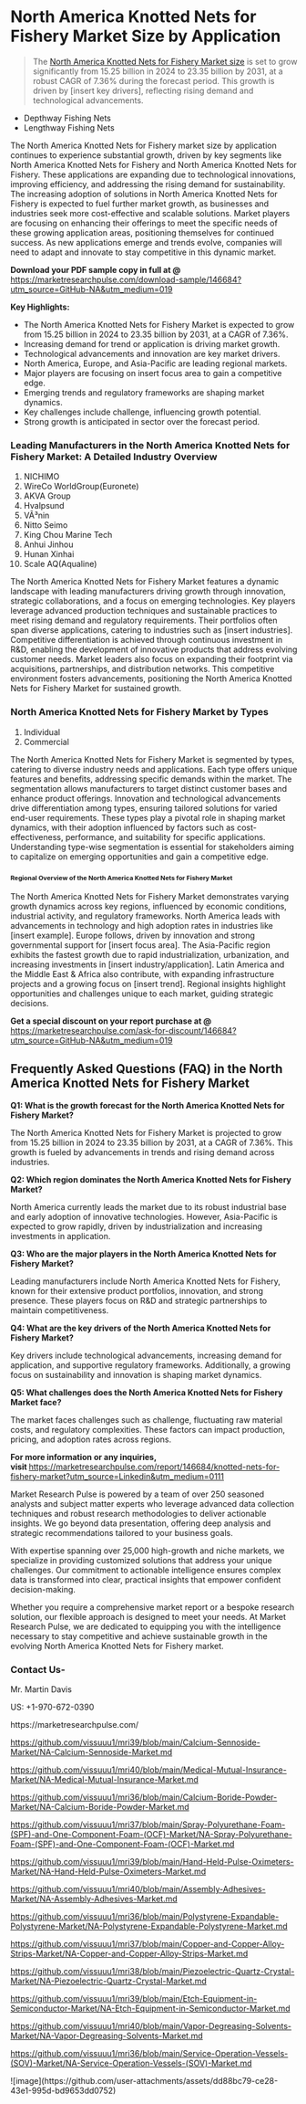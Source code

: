 <h1>North America Knotted Nets for Fishery Market&nbsp;Size by Application</h1><blockquote><p>The <a href="https://marketresearchpulse.com/download-sample/146684?utm_source=GitHub-NA&amp;utm_medium=019">North America Knotted Nets for Fishery Market size</a> is set to grow significantly from 15.25 billion in 2024 to 23.35 billion by 2031, at a robust CAGR of 7.36% during the forecast period. This growth is driven by [insert key drivers], reflecting rising demand and technological advancements.</p></blockquote><ul><li>Depthway Fishing Nets<li> Lengthway Fishing Nets</li></ul><p>The North America Knotted Nets for Fishery market size by application continues to experience substantial growth, driven by key segments like North America Knotted Nets for Fishery and North America Knotted Nets for Fishery. These applications are expanding due to technological innovations, improving efficiency, and addressing the rising demand for sustainability. The increasing adoption of solutions in North America Knotted Nets for Fishery is expected to fuel further market growth, as businesses and industries seek more cost-effective and scalable solutions. Market players are focusing on enhancing their offerings to meet the specific needs of these growing application areas, positioning themselves for continued success. As new applications emerge and trends evolve, companies will need to adapt and innovate to stay competitive in this dynamic market.</p><p><strong>Download your PDF sample copy in full at @ </strong><a href="https://marketresearchpulse.com/download-sample/146684?utm_source=GitHub-NA&amp;utm_medium=019">https://marketresearchpulse.com/download-sample/146684?utm_source=GitHub-NA&amp;utm_medium=019</a></p><p><strong>Key Highlights: </strong></p><ul><li>The North America Knotted Nets for Fishery Market is expected to grow from 15.25 billion in 2024 to 23.35 billion by 2031, at a CAGR of 7.36%.</li><li>Increasing demand for trend or application is driving market growth.</li><li>Technological advancements and innovation are key market drivers.</li><li>North America, Europe, and Asia-Pacific are leading regional markets.</li><li>Major players are focusing on insert focus area to gain a competitive edge.</li><li>Emerging trends and regulatory frameworks are shaping market dynamics.</li><li>Key challenges include challenge, influencing growth potential.</li><li>Strong growth is anticipated in sector over the forecast period.</li></ul><h3>Leading Manufacturers in the North America Knotted Nets for Fishery Market: A Detailed Industry Overview</h3><ol><li>NICHIMO</li><li>WireCo WorldGroup(Euronete)</li><li>AKVA Group</li><li>Hvalpsund</li><li>VÃ³nin</li><li>Nitto Seimo</li><li>King Chou Marine Tech</li><li>Anhui Jinhou</li><li>Hunan Xinhai</li><li>Scale AQ(Aqualine)</li></ol><div class="flex max-w-full flex-col flex-grow"><div class="min-h-8 text-message flex w-full flex-col items-end gap-2 whitespace-normal break-words [.text-message+&amp;]:mt-5" dir="auto" data-message-author-role="assistant" data-message-id="fd8432e4-4910-450d-b182-61b7bfb0a01f" data-message-model-slug="gpt-4o"><div class="flex w-full flex-col gap-1 empty:hidden first:pt-[3px]"><div class="markdown prose w-full break-words dark:prose-invert light"><p>The North America Knotted Nets for Fishery Market features a dynamic landscape with leading manufacturers driving growth through innovation, strategic collaborations, and a focus on emerging technologies. Key players leverage advanced production techniques and sustainable practices to meet rising demand and regulatory requirements. Their portfolios often span diverse applications, catering to industries such as [insert industries]. Competitive differentiation is achieved through continuous investment in R&amp;D, enabling the development of innovative products that address evolving customer needs. Market leaders also focus on expanding their footprint via acquisitions, partnerships, and distribution networks. This competitive environment fosters advancements, positioning the North America Knotted Nets for Fishery Market for sustained growth.</p></div></div></div></div><h3>North America Knotted Nets for Fishery Market by Types</h3><ol><li>Individual<li> Commercial</li></ol><div class="flex max-w-full flex-col flex-grow"><div class="min-h-8 text-message flex w-full flex-col items-end gap-2 whitespace-normal break-words [.text-message+&amp;]:mt-5" dir="auto" data-message-author-role="assistant" data-message-id="084470be-0bb7-4664-bddf-5156b4f41249" data-message-model-slug="gpt-4o-mini"><div class="flex w-full flex-col gap-1 empty:hidden first:pt-[3px]"><div class="markdown prose w-full break-words dark:prose-invert light"><p>The North America Knotted Nets for Fishery Market is segmented by types, catering to diverse industry needs and applications. Each type offers unique features and benefits, addressing specific demands within the market. The segmentation allows manufacturers to target distinct customer bases and enhance product offerings. Innovation and technological advancements drive differentiation among types, ensuring tailored solutions for varied end-user requirements. These types play a pivotal role in shaping market dynamics, with their adoption influenced by factors such as cost-effectiveness, performance, and suitability for specific applications. Understanding type-wise segmentation is essential for stakeholders aiming to capitalize on emerging opportunities and gain a competitive edge.</p></div></div></div></div><h3><span style="font-size: 11px;">Regional Overview of the North America Knotted Nets for Fishery Market</span></h3><div class="flex max-w-full flex-col flex-grow"><div class="min-h-8 text-message flex w-full flex-col items-end gap-2 whitespace-normal break-words [.text-message+&amp;]:mt-5" dir="auto" data-message-author-role="assistant" data-message-id="e9038762-ce64-4e30-91c9-9bd413514231" data-message-model-slug="gpt-4o-mini"><div class="flex w-full flex-col gap-1 empty:hidden first:pt-[3px]"><div class="markdown prose w-full break-words dark:prose-invert light"><p>The North America Knotted Nets for Fishery Market demonstrates varying growth dynamics across key regions, influenced by economic conditions, industrial activity, and regulatory frameworks. North America leads with advancements in technology and high adoption rates in industries like [insert example]. Europe follows, driven by innovation and strong governmental support for [insert focus area]. The Asia-Pacific region exhibits the fastest growth due to rapid industrialization, urbanization, and increasing investments in [insert industry/application]. Latin America and the Middle East &amp; Africa also contribute, with expanding infrastructure projects and a growing focus on [insert trend]. Regional insights highlight opportunities and challenges unique to each market, guiding strategic decisions.</p></div></div></div></div><p><strong>Get a special discount on your report purchase at @ </strong><a href="https://marketresearchpulse.com/ask-for-discount/146684?utm_source=GitHub-NA&amp;utm_medium=019">https://marketresearchpulse.com/ask-for-discount/146684?utm_source=GitHub-NA&amp;utm_medium=019</a></p><h2>Frequently Asked Questions (FAQ) in the North America Knotted Nets for Fishery Market</h2><p><strong>Q1: What is the growth forecast for the North America Knotted Nets for Fishery Market?</strong></p><p>The North America Knotted Nets for Fishery Market is projected to grow from 15.25 billion in 2024 to 23.35 billion by 2031, at a CAGR of 7.36%. This growth is fueled by advancements in trends and rising demand across industries.</p><p><strong>Q2: Which region dominates the North America Knotted Nets for Fishery Market?</strong></p><p>North America currently leads the market due to its robust industrial base and early adoption of innovative technologies. However, Asia-Pacific is expected to grow rapidly, driven by industrialization and increasing investments in application.</p><p><strong>Q3: Who are the major players in the North America Knotted Nets for Fishery Market?</strong></p><p>Leading manufacturers include North America Knotted Nets for Fishery, known for their extensive product portfolios, innovation, and strong presence. These players focus on R&amp;D and strategic partnerships to maintain competitiveness.</p><p><strong>Q4: What are the key drivers of the North America Knotted Nets for Fishery Market?</strong></p><p>Key drivers include technological advancements, increasing demand for application, and supportive regulatory frameworks. Additionally, a growing focus on sustainability and innovation is shaping market dynamics.</p><p><strong>Q5: What challenges does the North America Knotted Nets for Fishery Market face?</strong></p><p>The market faces challenges such as challenge, fluctuating raw material costs, and regulatory complexities. These factors can impact production, pricing, and adoption rates across regions.</p><p><strong>For more information or any inquiries, visit&nbsp;</strong><a href="https://marketresearchpulse.com/report/146684/knotted-nets-for-fishery-market?utm_source=Linkedin&utm_medium=0111">https://marketresearchpulse.com/report/146684/knotted-nets-for-fishery-market?utm_source=Linkedin&utm_medium=0111</a></p><p>Market Research Pulse is powered by a team of over 250 seasoned analysts and subject matter experts who leverage advanced data collection techniques and robust research methodologies to deliver actionable insights. We go beyond data presentation, offering deep analysis and strategic recommendations tailored to your business goals.</p><p>With expertise spanning over 25,000 high-growth and niche markets, we specialize in providing customized solutions that address your unique challenges. Our commitment to actionable intelligence ensures complex data is transformed into clear, practical insights that empower confident decision-making.</p><p>Whether you require a comprehensive market report or a bespoke research solution, our flexible approach is designed to meet your needs. At Market Research Pulse, we are dedicated to equipping you with the intelligence necessary to stay competitive and achieve sustainable growth in the evolving North America Knotted Nets for Fishery market.</p><h3><strong>Contact Us-</strong></h3><p>Mr. Martin Davis</p><p>US: +1-970-672-0390</p><p>https://marketresearchpulse.com/</p><p><a href="https://github.com/vissuuu1/mri39/blob/main/Calcium-Sennoside-Market/NA-Calcium-Sennoside-Market.md">https://github.com/vissuuu1/mri39/blob/main/Calcium-Sennoside-Market/NA-Calcium-Sennoside-Market.md</a></p><p><a href="https://github.com/vissuuu1/mri40/blob/main/Medical-Mutual-Insurance-Market/NA-Medical-Mutual-Insurance-Market.md">https://github.com/vissuuu1/mri40/blob/main/Medical-Mutual-Insurance-Market/NA-Medical-Mutual-Insurance-Market.md</a></p><p><a href="https://github.com/vissuuu1/mri36/blob/main/Calcium-Boride-Powder-Market/NA-Calcium-Boride-Powder-Market.md">https://github.com/vissuuu1/mri36/blob/main/Calcium-Boride-Powder-Market/NA-Calcium-Boride-Powder-Market.md</a></p><p><a href="https://github.com/vissuuu1/mri37/blob/main/Spray-Polyurethane-Foam-(SPF)-and-One-Component-Foam-(OCF)-Market/NA-Spray-Polyurethane-Foam-(SPF)-and-One-Component-Foam-(OCF)-Market.md">https://github.com/vissuuu1/mri37/blob/main/Spray-Polyurethane-Foam-(SPF)-and-One-Component-Foam-(OCF)-Market/NA-Spray-Polyurethane-Foam-(SPF)-and-One-Component-Foam-(OCF)-Market.md</a></p><p><a href="https://github.com/vissuuu1/mri39/blob/main/Hand-Held-Pulse-Oximeters-Market/NA-Hand-Held-Pulse-Oximeters-Market.md">https://github.com/vissuuu1/mri39/blob/main/Hand-Held-Pulse-Oximeters-Market/NA-Hand-Held-Pulse-Oximeters-Market.md</a></p><p><a href="https://github.com/vissuuu1/mri40/blob/main/Assembly-Adhesives-Market/NA-Assembly-Adhesives-Market.md">https://github.com/vissuuu1/mri40/blob/main/Assembly-Adhesives-Market/NA-Assembly-Adhesives-Market.md</a></p><p><a href="https://github.com/vissuuu1/mri36/blob/main/Polystyrene-Expandable-Polystyrene-Market/NA-Polystyrene-Expandable-Polystyrene-Market.md">https://github.com/vissuuu1/mri36/blob/main/Polystyrene-Expandable-Polystyrene-Market/NA-Polystyrene-Expandable-Polystyrene-Market.md</a></p><p><a href="https://github.com/vissuuu1/mri37/blob/main/Copper-and-Copper-Alloy-Strips-Market/NA-Copper-and-Copper-Alloy-Strips-Market.md">https://github.com/vissuuu1/mri37/blob/main/Copper-and-Copper-Alloy-Strips-Market/NA-Copper-and-Copper-Alloy-Strips-Market.md</a></p><p><a href="https://github.com/vissuuu1/mri38/blob/main/Piezoelectric-Quartz-Crystal-Market/NA-Piezoelectric-Quartz-Crystal-Market.md">https://github.com/vissuuu1/mri38/blob/main/Piezoelectric-Quartz-Crystal-Market/NA-Piezoelectric-Quartz-Crystal-Market.md</a></p><p><a href="https://github.com/vissuuu1/mri39/blob/main/Etch-Equipment-in-Semiconductor-Market/NA-Etch-Equipment-in-Semiconductor-Market.md">https://github.com/vissuuu1/mri39/blob/main/Etch-Equipment-in-Semiconductor-Market/NA-Etch-Equipment-in-Semiconductor-Market.md</a></p><p><a href="https://github.com/vissuuu1/mri40/blob/main/Vapor-Degreasing-Solvents-Market/NA-Vapor-Degreasing-Solvents-Market.md">https://github.com/vissuuu1/mri40/blob/main/Vapor-Degreasing-Solvents-Market/NA-Vapor-Degreasing-Solvents-Market.md</a></p><p><a href="https://github.com/vissuuu1/mri36/blob/main/Service-Operation-Vessels-(SOV)-Market/NA-Service-Operation-Vessels-(SOV)-Market.md">https://github.com/vissuuu1/mri36/blob/main/Service-Operation-Vessels-(SOV)-Market/NA-Service-Operation-Vessels-(SOV)-Market.md</a></p>
![image](https://github.com/user-attachments/assets/dd88bc79-ce28-43e1-995d-bd9653dd0752)
